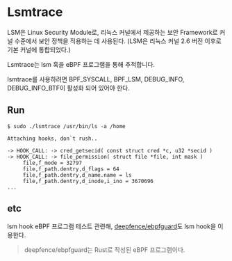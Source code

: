 # Lsmtrace

LSM은 Linux Security Module로, 리눅스 커널에서 제공하는 보안 Framework로 커널 수준에서 보안 정책을 적용하는 데 사용된다. (LSM은 리눅스 커널 2.6 버전 이후로 기본 커널에 통합되었다.)

Lsmtrace는 lsm 훅을 eBPF 프로그램을 통해 추적합니다.

lsmtrace를 사용하려면 BPF_SYSCALL, BPF_LSM, DEBUG_INFO, DEBUG_INFO_BTF이 활성화 되어 있어야 한다.


## Run

```
$ sudo ./lsmtrace /usr/bin/ls -a /home  

Attaching hooks, don`t rush..

-> HOOK_CALL: -> cred_getsecid( const struct cred *c, u32 *secid )
-> HOOK_CALL: -> file_permission( struct file *file, int mask )
     file,f_mode = 32797
     file,f_path.dentry,d_flags = 64
     file,f_path.dentry,d_name.name = ls
     file,f_path.dentry,d_inode,i_ino = 3670696
...
```


## etc

lsm hook eBPF 프로그램 테스트 관련해, [deepfence/ebpfguard](https://github.com/deepfence/ebpfguard)도 lsm hook을 이용한다.
> deepfence/ebpfguard는 Rust로 작성된 eBPF 프로그램이다.
